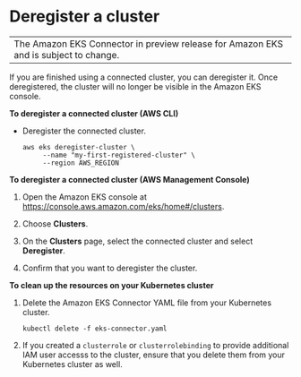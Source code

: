 # Deregister a cluster<a name="deregister-connected-cluster"></a>


|  | 
| --- |
| The Amazon EKS Connector in preview release for Amazon EKS and is subject to change\. | 

If you are finished using a connected cluster, you can deregister it\. Once deregistered, the cluster will no longer be visible in the Amazon EKS console\.

**To deregister a connected cluster \(AWS CLI\)**
+ Deregister the connected cluster\.

  ```
  aws eks deregister-cluster \
       --name "my-first-registered-cluster" \
       --region AWS_REGION
  ```

**To deregister a connected cluster \(AWS Management Console\)**

1. Open the Amazon EKS console at [https://console\.aws\.amazon\.com/eks/home\#/clusters](https://console.aws.amazon.com/eks/home#/clusters)\.

1. Choose **Clusters**\.

1. On the **Clusters** page, select the connected cluster and select **Deregister**\.

1. Confirm that you want to deregister the cluster\.

**To clean up the resources on your Kubernetes cluster**

1. Delete the Amazon EKS Connector YAML file from your Kubernetes cluster\.

   ```
   kubectl delete -f eks-connector.yaml
   ```

1. If you created a `clusterrole` or `clusterrolebinding` to provide additional IAM user accesss to the cluster, ensure that you delete them from your Kubernetes cluster as well\.